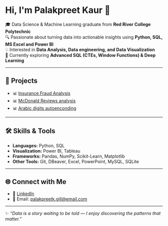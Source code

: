 # Hi, I'm Palakpreet Kaur 👋

🎓 Data Science & Machine Learning graduate from **Red River College Polytechnic**  
🔍 Passionate about turning data into actionable insights using **Python, SQL, MS Excel and Power BI**  
💡 Interested in **Data Analysis, Data engineering, and Data Visualization**  
🌱 Currently exploring **Advanced SQL (CTEs, Window Functions) & Deep Learning**  

---

## 🚀 Projects
- 📊 [Insurance Fraud Analysis](https://github.com/Palakpreet-kaur1/Insurance_Claims_Analysis)
- 📊 [McDonald Reviews analysis](https://github.com/Palakpreet-kaur1/Topic-Modelling)
- 📊 [Arabic digits autoenconding](https://github.com/Palakpreet-kaur1/Autoencoders)
---

## 🛠️ Skills & Tools
- **Languages:** Python, SQL 
- **Visualization:** Power BI, Tableau
- **Frameworks:** Pandas, NumPy, Scikit-Learn, Matplotlib 
- **Other Tools:** Git, DBeaver, Excel, PowerPoint, MySQL, SQLite

---

## 🌐 Connect with Me
- 💼 [LinkedIn](https://www.linkedin.com/in/palakpreet-kaur-gill/)
- 📧 Email: palakpreetk.gill@email.com  

---

✨ *“Data is a story waiting to be told — I enjoy discovering the patterns that matter.”*  
